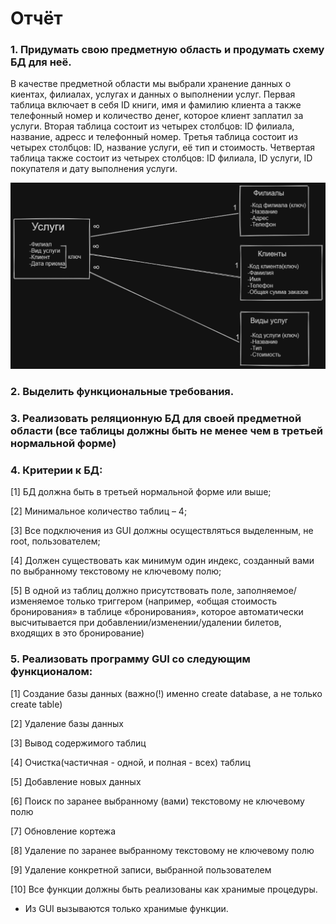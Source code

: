 # Отчёт


### 1.    Придумать свою предметную область и продумать схему БД для неё.

В качестве предметной области мы выбрали хранение данных о киентах, филиалах, услугах и данных о выполнении услуг. Первая таблица включает в себя ID книги, имя и фамилию клиента а также телефонный номер и количество денег, которое клиент заплатил за услуги. Вторая таблица состоит из четырех столбцов: ID филиала, название, адресс и телефонный номер. Третья таблица состоит из четырех столбцов: ID, название услуги, её тип и стоимость. Четвертая таблица также состоит из четырех столбцов: ID филиала, ID услуги, ID покупателя и дату выполнения услуги.

![схема базы данных](scheme.jpg "схема базы данных")​


### 2.    Выделить функциональные требования.

### 3.    Реализовать реляционную БД для своей предметной области (все таблицы должны быть не менее чем в третьей нормальной форме)

### 4.    Критерии к БД:
[1]     БД должна быть в третьей нормальной форме или выше;

[2]     Минимальное количество таблиц – 4;

[3]     Все подключения из GUI должны осуществляться выделенным, не root, пользователем;

[4]     Должен существовать как минимум один индекс, созданный вами по выбранному текстовому не ключевому полю;

[5]     В одной из таблиц должно присутствовать поле, заполняемое/изменяемое только триггером (например, «общая стоимость бронирования» в таблице «бронирования», которое автоматически высчитывается при добавлении/изменении/удалении билетов, входящих в это бронирование)

### 5.    Реализовать программу GUI со следующим функционалом:

[1]     Создание базы данных (важно(!) именно create database, а не только create table)

[2]     Удаление базы данных

[3]     Вывод содержимого таблиц

[4]     Очистка(частичная - одной, и полная - всех) таблиц

[5]     Добавление новых данных

[6]     Поиск по заранее выбранному (вами) текстовому не ключевому полю

[7]     Обновление кортежа

[8]     Удаление по заранее выбранному текстовому не ключевому полю

[9]     Удаление конкретной записи, выбранной пользователем

[10]     Все функции должны быть реализованы как хранимые процедуры.

- Из GUI вызываются только хранимые функции.


